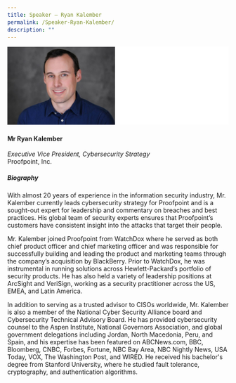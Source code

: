 ```yaml
---
title: Speaker – Ryan Kalember
permalink: /Speaker-Ryan-Kalember/
description: ""
---
```

![](/images/Speakers/Ryan%20Kalember.jpg)

#### **Mr Ryan Kalember**

*Executive Vice President, Cybersecurity Strategy*  
Proofpoint, Inc.

##### **Biography**
With almost 20 years of experience in the information security industry, Mr. Kalember currently leads cybersecurity strategy for Proofpoint and is a sought-out expert for leadership and commentary on breaches and best practices. His global team of security experts ensures that Proofpoint’s customers have consistent insight into the attacks that target their people.
 
Mr. Kalember joined Proofpoint from WatchDox where he served as both chief product officer and chief marketing officer and was responsible for successfully building and leading the product and marketing teams through the company’s acquisition by BlackBerry. Prior to WatchDox, he was instrumental in running solutions across Hewlett-Packard’s portfolio of security products. He has also held a variety of leadership positions at ArcSight and VeriSign, working as a security practitioner across the US, EMEA, and Latin America.
 
In addition to serving as a trusted advisor to CISOs worldwide, Mr. Kalember is also a member of the National Cyber Security Alliance board and Cybersecurity Technical Advisory Board. He has provided cybersecurity counsel to the Aspen Institute, National Governors Association, and global government delegations including Jordan, North Macedonia, Peru, and Spain, and his expertise has been featured on ABCNews.com, BBC<a href="https://archive.org/details/BBCNEWS_20200716_030000_BBC_News/start/240/end/300" target="_blank"></a>, Bloomberg<a href="https://www.bloomberg.com/news/videos/2020-01-10/iran-cyber-targets-shifted-to-civilian-organizations-says-proofpoint-video" target="_blank"></a>, CNBC, Forbes, Fortune, NBC Bay Area<a href="https://www.nbcbayarea.com/news/local/coronavirus-cybersecurity-threats/2265233/" target="_blank"></a>, NBC Nightly News<a href="https://www.nbcnews.com/nightly-news/video/as-more-identity-thieves-target-children-new-law-aims-to-help-parents-protect-their-kids-1315436611528?v=railb&amp;" target="_blank"></a>, USA Today, VOX<a href="https://www.youtube.com/watch?v=_CrbHvbvvMw" target="_blank"></a>, The Washington Post, and WIRED. He received his bachelor's degree from Stanford University, where he studied fault tolerance, cryptography, and authentication algorithms.